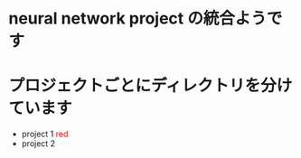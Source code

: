 # neural network project の統合ようです
# プロジェクトごとにディレクトリを分けています
* project 1 <span style="color:red">red</span>
* project 2
